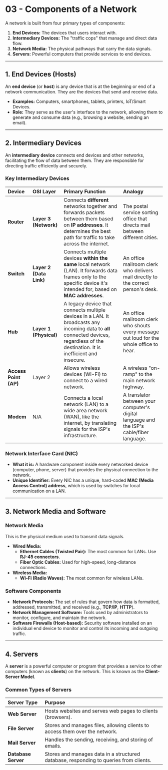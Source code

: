 # 03 - Components of a Network


A network is built from four primary types of components:

1.  **End Devices:** The devices that users interact with.
2.  **Intermediary Devices:** The "traffic cops" that manage and direct data flow.
3.  **Network Media:** The physical pathways that carry the data signals.
4.  **Servers:** Powerful computers that provide services to end devices.

---

## 1. End Devices (Hosts)

An **end device** (or **host**) is any device that is at the beginning or end of a network communication. They are the devices that send and receive data.

*   **Examples:** Computers, smartphones, tablets, printers, IoT/Smart Devices.
*   **Role:** They serve as the user's interface to the network, allowing them to generate and consume data (e.g., browsing a website, sending an email).

---

## 2. Intermediary Devices

An **intermediary device** connects end devices and other networks, facilitating the flow of data between them. They are responsible for directing traffic efficiently and securely.

### Key Intermediary Devices

| Device | OSI Layer | Primary Function | Analogy |
| :--- | :--- | :--- | :--- |
| **Router** | **Layer 3 (Network)** | Connects **different** networks together and forwards packets between them based on **IP addresses**. It determines the best path for traffic to take across the internet. | The postal service sorting office that directs mail between different cities. |
| **Switch** | **Layer 2 (Data Link)** | Connects multiple devices **within the same** local network (LAN). It forwards data frames only to the specific device it's intended for, based on **MAC addresses**. | An office mailroom clerk who delivers mail directly to the correct person's desk. |
| **Hub** | **Layer 1 (Physical)** | A legacy device that connects multiple devices in a LAN. It broadcasts any incoming data to **all** connected devices, regardless of the destination. It is inefficient and insecure. | An office mailroom clerk who shouts every message out loud for the whole office to hear. |
| **Access Point (AP)** | Layer 2 | Allows wireless devices (Wi-Fi) to connect to a wired network. | A wireless "on-ramp" to the main network highway. |
| **Modem** | N/A | Connects a local network (LAN) to a wide area network (WAN), like the internet, by translating signals for the ISP's infrastructure. | A translator between your computer's digital language and the ISP's cable/fiber language. |

### Network Interface Card (NIC)
*   **What it is:** A hardware component inside every networked device (computer, phone, server) that provides the physical connection to the network.
*   **Unique Identifier:** Every NIC has a unique, hard-coded **MAC (Media Access Control) address**, which is used by switches for local communication on a LAN.

---

## 3. Network Media and Software

### Network Media
This is the physical medium used to transmit data signals.
*   **Wired Media:**
    *   **Ethernet Cables (Twisted Pair):** The most common for LANs. Use **RJ-45 connectors**.
    *   **Fiber Optic Cables:** Used for high-speed, long-distance connections.
*   **Wireless Media:**
    *   **Wi-Fi (Radio Waves):** The most common for wireless LANs.

### Software Components
*   **Network Protocols:** The set of rules that govern how data is formatted, addressed, transmitted, and received (e.g., **TCP/IP**, **HTTP**).
*   **Network Management Software:** Tools used by administrators to monitor, configure, and maintain the network.
*   **Software Firewalls (Host-based):** Security software installed on an individual end device to monitor and control its incoming and outgoing traffic.

---

## 4. Servers

A **server** is a powerful computer or program that provides a service to other computers (known as **clients**) on the network. This is known as the **Client-Server Model**.

### Common Types of Servers
| Server Type | Purpose |
| :--- | :--- |
| **Web Server** | Hosts websites and serves web pages to clients (browsers). |
| **File Server** | Stores and manages files, allowing clients to access them over the network. |
| **Mail Server** | Handles the sending, receiving, and storing of emails. |
| **Database Server** | Stores and manages data in a structured database, responding to queries from clients. |
